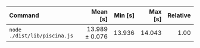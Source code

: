 | Command | Mean [s] | Min [s] | Max [s] | Relative |
|:---|---:|---:|---:|---:|
| `node ./dist/lib/piscina.js` | 13.989 ± 0.076 | 13.936 | 14.043 | 1.00 |
